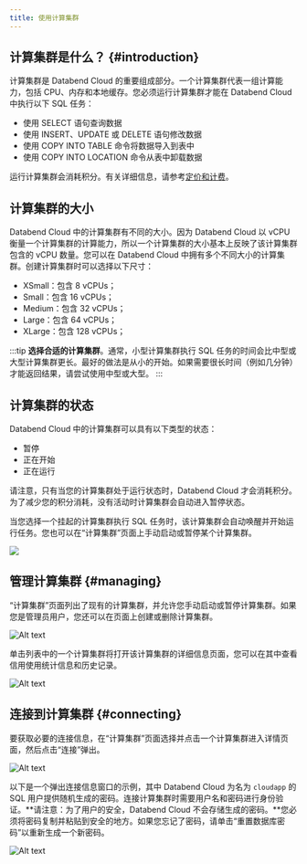 ```yaml
---
title: 使用计算集群
---
```


## 计算集群是什么？ {#introduction}

计算集群是 Databend Cloud 的重要组成部分。一个计算集群代表一组计算能力，包括 CPU、内存和本地缓存。您必须运行计算集群才能在 Databend Cloud 中执行以下 SQL 任务：

- 使用 SELECT 语句查询数据
- 使用 INSERT、UPDATE 或 DELETE 语句修改数据
- 使用 COPY INTO TABLE 命令将数据导入到表中
- 使用 COPY INTO LOCATION 命令从表中卸载数据

运行计算集群会消耗积分。有关详细信息，请参考[定价和计费](../05-manage/03-pricing.md)。

## 计算集群的大小

Databend Cloud 中的计算集群有不同的大小。因为 Databend Cloud 以 vCPU 衡量一个计算集群的计算能力，所以一个计算集群的大小基本上反映了该计算集群包含的 vCPU 数量。您可以在 Databend Cloud 中拥有多个不同大小的计算集群。创建计算集群时可以选择以下尺寸：

- XSmall：包含 8 vCPUs；
- Small：包含 16 vCPUs；
- Medium：包含 32 vCPUs；
- Large：包含 64 vCPUs；
- XLarge：包含 128 vCPUs；

:::tip
**选择合适的计算集群**。通常，小型计算集群执行 SQL 任务的时间会比中型或大型计算集群更长。最好的做法是从小的开始。如果需要很长时间（例如几分钟）才能返回结果，请尝试使用中型或大型。
:::

## 计算集群的状态

Databend Cloud 中的计算集群可以具有以下类型的状态：

- 暂停
- 正在开始
- 正在运行

请注意，只有当您的计算集群处于运行状态时，Databend Cloud 才会消耗积分。为了减少您的积分消耗，没有活动时计算集群会自动进入暂停状态。

当您选择一个挂起的计算集群执行 SQL 任务时，该计算集群会自动唤醒并开始运行任务。您也可以在“计算集群”页面上手动启动或暂停某个计算集群。

![](@site/static/img/documents/warehouses/states.jpg)

## 管理计算集群 {#managing}

“计算集群”页面列出了现有的计算集群，并允许您手动启动或暂停计算集群。如果您是管理员用户，您还可以在页面上创建或删除计算集群。

![Alt text](@site/static/img/documents_cn/warehouses/warehouse-overview.png)

单击列表中的一个计算集群将打开该计算集群的详细信息页面，您可以在其中查看信用使用统计信息和历史记录。

![Alt text](@site/static/img/documents_cn/warehouses/warehouse-detail.png)

## 连接到计算集群 {#connecting}

要获取必要的连接信息，在“计算集群”页面选择并点击一个计算集群进入详情页面，然后点击“连接”弹出。

![Alt text](@site/static/img/documents_cn/warehouses/warehouse-detail.png)

以下是一个弹出连接信息窗口的示例，其中 Databend Cloud 为名为 `cloudapp` 的 SQL 用户提供随机生成的密码。连接计算集群时需要用户名和密码进行身份验证。**请注意：为了用户的安全，Databend Cloud 不会存储生成的密码。**您必须将密码复制并粘贴到安全的地方。如果您忘记了密码，请单击“重置数据库密码”以重新生成一个新密码。

![Alt text](@site/static/img/documents_cn/warehouses/warehouse-connect.png)
